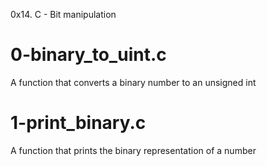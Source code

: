 0x14. C - Bit manipulation

# 0-binary_to_uint.c
A function that converts a binary number to an unsigned int

# 1-print_binary.c
A function that prints the binary representation of a number
